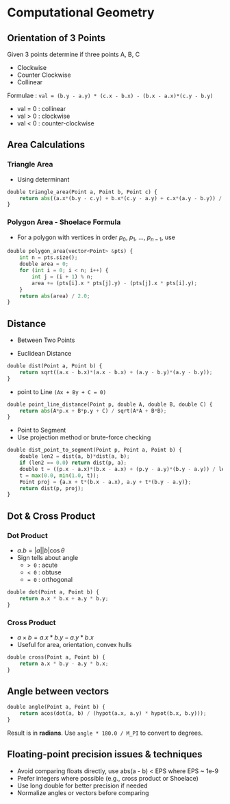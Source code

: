 # Computational Geometry

## Orientation of 3 Points

Given 3 points determine if three points A, B, C

- Clockwise
- Counter Clockwise
- Collinear

Formulae : `val = (b.y - a.y) * (c.x - b.x) - (b.x - a.x)*(c.y - b.y)`

- val = 0 : collinear
- val > 0 : clockwise
- val < 0 : counter-clockwise

## Area Calculations

### Triangle Area

- Using determinant

````python
double triangle_area(Point a, Point b, Point c) {
    return abs((a.x*(b.y - c.y) + b.x*(c.y - a.y) + c.x*(a.y - b.y)) / 2.0);
}
````

### Polygon Area - Shoelace Formula

- For a polygon with vertices in order $p_0$, $p_1$, ..., $p_{n-1}$, use

````python
double polygon_area(vector<Point> &pts) {
    int n = pts.size();
    double area = 0;
    for (int i = 0; i < n; i++) {
        int j = (i + 1) % n;
        area += (pts[i].x * pts[j].y) - (pts[j].x * pts[i].y);
    }
    return abs(area) / 2.0;
}
````

## Distance

- Between Two Points

- Euclidean Distance

````python
double dist(Point a, Point b) {
    return sqrt((a.x - b.x)*(a.x - b.x) + (a.y - b.y)*(a.y - b.y));
}
````

* point to Line `(Ax + By + C = 0)`

````python
double point_line_distance(Point p, double A, double B, double C) {
    return abs(A*p.x + B*p.y + C) / sqrt(A*A + B*B);
}
````

- Point to Segment
- Use projection method or brute-force checking

````python
double dist_point_to_segment(Point p, Point a, Point b) {
    double len2 = dist(a, b)*dist(a, b);
    if (len2 == 0.0) return dist(p, a);
    double t = ((p.x - a.x)*(b.x - a.x) + (p.y - a.y)*(b.y - a.y)) / len2;
    t = max(0.0, min(1.0, t));
    Point proj = {a.x + t*(b.x - a.x), a.y + t*(b.y - a.y)};
    return dist(p, proj);
}
````

## Dot & Cross Product

### Dot Product

- $a.b = |a||b| \cos \theta$
- Sign tells about angle
  - `> 0` : acute
  - `< 0` : obtuse
  - `= 0` : orthogonal

````python
double dot(Point a, Point b) {
    return a.x * b.x + a.y * b.y;
}
````

### Cross Product

- $a \times b = a.x * b.y - a.y * b.x$
- Useful for area, orientation, convex hulls

````python
double cross(Point a, Point b) {
    return a.x * b.y - a.y * b.x;
}
````

## Angle between vectors

````python
double angle(Point a, Point b) {
    return acos(dot(a, b) / (hypot(a.x, a.y) * hypot(b.x, b.y)));
}
````

Result is in **radians**. Use `angle * 180.0 / M_PI` to convert to degrees.

## Floating-point precision issues & techniques

- Avoid comparing floats directly, use abs(a - b) < EPS where EPS ~ 1e-9
- Prefer integers where possible (e.g., cross product or Shoelace)
- Use long double for better precision if needed
- Normalize angles or vectors before comparing
